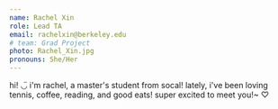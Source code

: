 ```yaml
---
name: Rachel Xin
role: Lead TA
email: rachelxin@berkeley.edu
# team: Grad Project
photo: Rachel_Xin.jpg
pronouns: She/Her
---
```

hi! ◡̈ i'm rachel, a master's student from socal! lately, i've been loving tennis, coffee, reading, and good eats! super excited to meet you!~ ♡